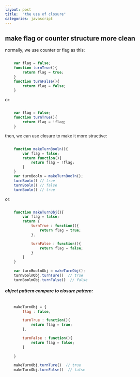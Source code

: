 ```yaml
---
layout: post
title:  "the use of closure"
categories: javascript
---
```

## make flag or counter structure more clean
normally, we use counter or flag as this:

```javascript

	var flag = false;
	function turnTrue(){
		return flag = true;
	}
	function turnFalse(){
		return flag = false;
	}
```
or:
```javascript

	var flag = false;
	function turnTrue(){
		return flag = !flag;
	}
```

then, we can use closure to make it more structive:

```javascript

	function makeTurnBooln(){
		var flag = false;
		return function(){
			return flag = !flag;
		}
	}
	var turnBooln = makeTurnBooln();
	turnBooln() // true
	turnBooln() // false
	turnBooln() // true
```
or:

```javascript

	function makeTurnObj(){
		var flag = false;
		return {
			turnTrue : function(){
				return flag = true;
			},

			turnFalse : function(){
				return flag = false;
			}
		}
	}
	
	var turnBoolnObj = makeTurnObj();	
	turnBoolnObj.turnTure()  // true
	turnBoolnObj.turnFalse()  // false
```

##### object pattern compare to  closure pattern:

```javascript

	makeTurnObj = {
		flag : false,

		turnTrue : function(){
			return flag = true;
		},

		turnFalse : function(){
			return flag = false;
		}
		
	}
	
	makeTurnObj.turnTure()  // true
	makeTurnObj.turnFalse()  // false
```